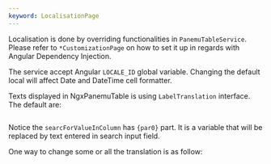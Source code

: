 ```yaml
---
keyword: LocalisationPage
---
```


Localisation is done by overriding functionalities in `PanemuTableService`. Please refer to `*CustomizationPage` on how to set it up in regards with Angular Dependency Injection.

The service accept Angular `LOCALE_ID` global variable. Changing the default local will affect Date and DateTime cell formatter.

Texts displayed in NgxPanemuTable is using `LabelTranslation` interface. The default are:

```typescript file="../../../../../ngx-panemu-table/src/lib/option/default-label-translation.ts"

```

Notice the `searcForValueInColumn` has `{par0}` part. It is a variable that will be replaced by text entered in search input field.

One way to change some or all the translation is as follow:

```typescript file="../../service/custom-panemu-table.service.ts" {8,13-15,17-20}

```